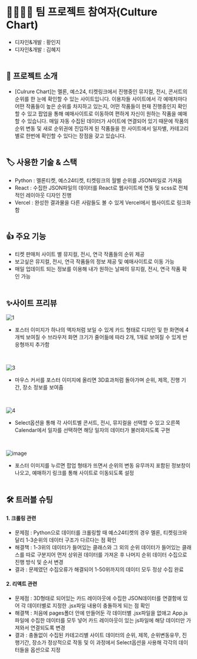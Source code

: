 # 👨‍👩‍👧‍👦 팀 프로젝트 참여자(Culture Chart)

- 디자인&개발 : 황인지
- 디자인&개발 : 김혜지
  <br><br>

## 📑 프로젝트 소개

- [Culrure Chart]는 멜론, 예스24, 티켓링크에서 진행중인 뮤지컬, 전시, 콘서트의 순위를 한 눈에 확인할 수 있는 사이트입니다. 이용자들 사이트에서 각 예매처마다 어떤 작품들이 높은 순위를 차지하고 있는지, 어떤 작품들이 현재 진행중인지 확인할 수 있고 팝업을 통해 예매사이트로 이동하여 편하게 자신이 원하는 작품을 예매할 수 있습니다. 매일 자동 수집된 데이터가 사이트에 연결되어 있기 때문에 작품의 순위 변동 및 새로 순위권에 진입하게 된 작품들을 한 사이트에서 일자별, 카테고리별로 한번에 확인할 수 있다는 장점을 갖고 있습니다.
  <br><br>
  
## 🏷️ 사용한 기술 & 스택

- Python : 멜론티켓, 예스24티켓, 티켓링크의 월별 순위를 JSON파일로 가져옴
- React : 수집한 JSON파일의 데이터를 React로 웹사이트에 연동 및 scss로 전체적인 레이아웃 디자인 진행
- Vercel : 완성한 결과물을 다른 사람들도 볼 수 있게 Vercel에서 웹사이트로 링크화함
  <br><br>
  
## 👍 주요 기능

- 티켓 판매처 사이트 별 뮤지컬, 전시, 연극 작품들의 순위 제공
- 보고싶은 뮤지컬, 전시, 연극 작품들의 정보 제공 및 예매사이트로 이동 가능
- 매일 업데이트 되는 정보를 이용해 내가 원하는 날짜의 뮤지컬, 전시, 연극 작품 확인 가능
  <br><br>
  
## ✨사이트 프리뷰

![1](https://github.com/HwangInJi/cultureChart/assets/163365140/8bad48e9-a19f-40bd-9ab4-b30cd6d3ad93)
- 포스터 이미지가 하나의 액자처럼 보일 수 있게 카드 형태로 디자인 및 한 화면에 4개씩 보여질 수 브라우저 화면 크기가 줄어듦에 따라 2개, 1개로 보여질 수 있게 반응형까지 추가함
<br>

![3](https://github.com/HwangInJi/cultureChart/assets/163365140/61470213-df01-4655-abfe-b4e4208ffc55)
- 마우스 커서를 포스터 이미지에 올리면 3D효과처럼 돌아가며 순위, 제목, 진행 기간, 장소 정보를 보여줌
<br>

![4](https://github.com/HwangInJi/cultureChart/assets/163365140/aef0ca6d-9edf-4e29-b972-dafe977b1d88)
- Select옵션을 통해 각 사이트별 콘서트, 전시, 뮤지컬을 선택할 수 있고 오른쪽 Calendar에서 일자를 선택하면 해당 일자의 데이터가 불러와지도록 구현
<br>

![image](https://github.com/HwangInJi/cultureChart/assets/163365140/478e68ec-6068-4f9f-b8dc-f5ef45187877)
- 포스터 이미지를 누르면 팝업 형태가 뜨면서 순위의 변동 유무까지 포함된 정보창이 나오고, 예매하기 링크를 통해 사이트로 이동되도록 설정
  <br><br>
  
## 🛠️ 트러블 슈팅

#### 1. 크롤링 관련
- 문제점 : Python으로 데이터를 크롤링할 때 예스24티켓의 경우 멜론, 티켓링크와 달리 1-3순위의 데이터 구조가 다르다는 점 확인
- 해결책 : 1-3위의 데이터가 들어있는 클래스와 그 외의 순위 데이터가 들어있는 클래스를 따로 구분지어 먼저 상위권 데이터를 가져온 후 나머지 순위 데이터 수집으로 진행 방식 및 순서 변경
- 결과 : 문제였던 수집오류가 해결되어 1-50위까지의 데이터 모두 정상 수집 완료
  
#### 2. 리액트 관련
- 문제점 : 3D형태로 되어있는 카드 레이아웃에 수집한 JSON데이터를 연결함에 있어 각 데이터별로 지정한 .jsx파일 내용이 충돌하게 되는 점 확인
- 해결책 : 처음에 pages폴더 안에 만들어둔 각 데이터별 .jsx파일을 없애고 App.js파일에 수집한 데이터를 모두 넣어 카드 레이아웃이 있는 js파일에 해당 데이터만 가져와서 연결되도록 변경
- 결과 : 충돌없이 수집된 카테고리별 사이트 데이터의 순위, 제목, 순위변동유무, 진행기간, 장소가 정상적으로 작동 및 이 과정에서 Select옵션을 사용해 각각의 데이터들을 옵션으로 지정
 
